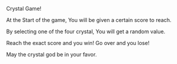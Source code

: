 Crystal Game!

At the Start of the game, You will be given a certain score to reach.

By selecting one of the four crystal, You will get a random value.

Reach the exact score and you win! Go over and you lose!

May the crystal god be in your favor. 
